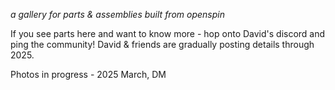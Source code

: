 _a gallery for parts & assemblies built from openspin_

If you see parts here and want to know more - hop onto David's discord and ping the community!  David & friends are gradually posting details through 2025.

Photos in progress - 2025 March, DM
